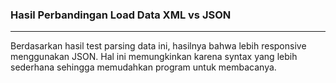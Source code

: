 ### Hasil Perbandingan Load Data XML vs JSON
---
Berdasarkan hasil test parsing data ini, hasilnya bahwa lebih responsive menggunakan JSON.
Hal ini memungkinkan karena syntax yang lebih sederhana sehingga memudahkan program untuk membacanya.